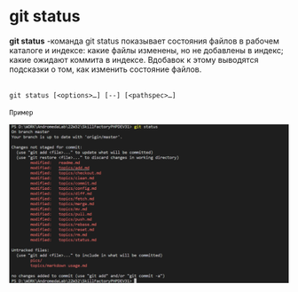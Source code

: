 # git status

**git status** -команда git status показывает состояния файлов в рабочем каталоге и индексе: какие файлы изменены, но не добавлены в индекс; какие ожидают коммита в индексе. Вдобавок к этому выводятся подсказки о том, как изменить состояние файлов.

```bash=

git status [<options>…​] [--] [<pathspec>…​]

```

``Пример``

![git checkout](/pics/Status.png)